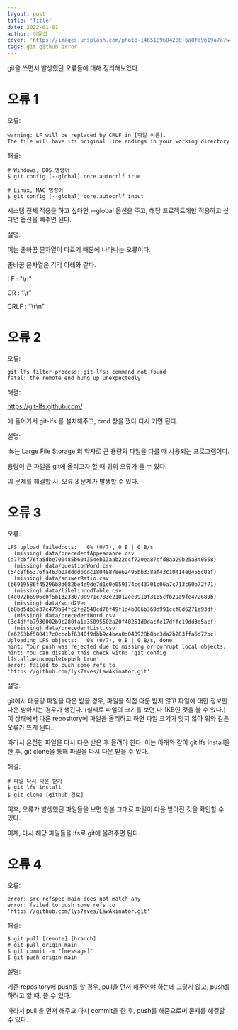 ```yaml
---
layout: post
title: 'Title'
date: 2022-01-01
author: 이유섭
cover: 'https://images.unsplash.com/photo-1465189684280-6a8fa9b19a7a?w=1600&q=900'
tags: git github error
---
```




git을 쓰면서 발생했던 오류들에 대해 정리해보았다.



# 오류 1

오류:

```shell
warning: LF will be replaced by CRLF in [파일 이름].
The file will have its original line endings in your working directory
```



해결:

```shell
# Windows, DOS 명령어
$ git config [--global] core.autocrlf true

# Linux, MAC 명령어
$ git config [--global] core.autocrlf input
```

 시스템 전체 적용을 하고 싶다면 --global 옵션을 주고, 해당 프로젝트에만 적용하고 싶다면 옵션을 빼주면 된다.



설명:

 이는 줄바꿈 문자열이 다르기 때문에 나타나는 오류이다.

 줄바꿈 문자열은 각각 아래와 같다.

LF : "\n"

CR : "\r"

CRLF : "\r\n"



# 오류 2

오류:

```shell
git-lfs filter-process: git-lfs: command not found
fatal: the remote end hung up unexpectedly
```



해결:

https://git-lfs.github.com/

에 들어가서 git-lfs 를 설치해주고, cmd 창을 껐다 다시 키면 된다.



설명:

 lfs는 Large File Storage 의 약자로 큰 용량의 파일을 다룰 때 사용되는 프로그램이다.

 용량이 큰 파일을 git에 올리고자 할 때 위의 오류가 뜰 수 있다.

 이 문제를 해결할 시, 오류 3 문제가 발생할 수 있다.



# 오류 3

오류:

```shell
LFS upload failed:cts:   0% (0/7), 0 B | 0 B/s
  (missing) data/precedentAppearance.csv (a77cbf76fa5dbe700485b604354eb13aab22ccf720ea87efd8aa29b25a840558)
  (missing) data/questionWord.csv (54c8fb5376fa463b0addddbcdc18048878e62495bb338af43c10414e0455c0af)
  (missing) data/answerRatio.csv (b6919586f45296b8d682be4e9de7d1c0e059374ce43701c06a7c713c60b72f71)
  (missing) data/likelihoodTable.csv (4e072b6906c0f5b13233070e971c783e21012ee0910f3105cfb29a9fe472680b)
  (missing) data/word2Vec (b8bd5db3e37c479b94fc2fe2548cd76f49f1d4b006b369d991ccf8d6271a93df)
  (missing) data/precedentWord.csv (3e4dffb7930002b9c280fa1a35095502a20f40251d0dacfe17dffc19dd3d5acf)
  (missing) data/precedentList.csv (e6263bf500417c8cccbf6340f9dbb9c4bea0d040928b8bc3da2b283ffa6d72bc)
Uploading LFS objects:   0% (0/7), 0 B | 0 B/s, done.
hint: Your push was rejected due to missing or corrupt local objects.
hint: You can disable this check with: 'git config lfs.allowincompletepush true'
error: failed to push some refs to 'https://github.com/lys7aves/LawAkinator.git'
```



설명:

 git에서 대용량 파일을 다운 받을 경우, 파일을 직접 다운 받지 않고 파일에 대한 정보만 다운 받아지는 경우가 생긴다. (실제로 파일의 크기를 보면 다 1KB인 것을 볼 수 있다.) 이 상태에서 다른 repository에 파일을 올리려고 하면 파일 크기가 맞지 않아 위와 같은 오류가 뜨게 된다.

 따라서 온전한 파일을 다시 다운 받은 후 올려야 한다. 이는 아래와 같이 git lfs install을 한 후, git clone을 통해 파일을 다시 다운 받을 수 있다.



해결:

```shell
# 파일 다시 다운 받기
$ git lfs install
$ git clone [github 경로]
```

이후, 오류가 발생했던 파일들을 보면 원본 그대로 파일이 다운 받아진 것을 확인할 수 있다.

이제, 다시 해당 파일들을 lfs로 git에 올려주면 된다.







# 오류 4

오류:

```shell
error: src refspec main does not match any
error: failed to push some refs to 'https://github.com/lys7aves/LawAkinator.git'
```



해결:

```shell
$ git pull [remote] [branch]
# git pull origin main
$ git commit -m "[message]"
$ git push origin main
```



설명:

 기존 repository에 push를 할 경우, pull을 먼저 해주어야 하는데 그렇지 않고, push를 하려고 할 때, 뜰 수 있다.

 따라서 pull 을 먼저 해주고 다시 commit을 한 후, push를 해줌으로써 문제를 해결할 수 있다.
